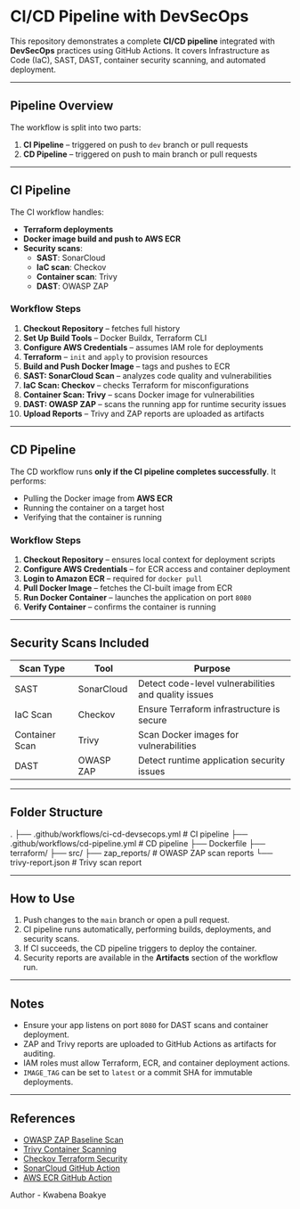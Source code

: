 # CI/CD Pipeline with DevSecOps

This repository demonstrates a complete **CI/CD pipeline** integrated with **DevSecOps** practices using GitHub Actions. It covers Infrastructure as Code (IaC), SAST, DAST, container security scanning, and automated deployment.

---

## Pipeline Overview

The workflow is split into two parts:

1. **CI Pipeline** – triggered on push to `dev` branch or pull requests  
2. **CD Pipeline** – triggered on push to main branch or pull requests 

---

## CI Pipeline

The CI workflow handles:

- **Terraform deployments**  
- **Docker image build and push to AWS ECR**  
- **Security scans**:
  - **SAST**: SonarCloud  
  - **IaC scan**: Checkov  
  - **Container scan**: Trivy  
  - **DAST**: OWASP ZAP  

### Workflow Steps

1. **Checkout Repository** – fetches full history  
2. **Set Up Build Tools** – Docker Buildx, Terraform CLI  
3. **Configure AWS Credentials** – assumes IAM role for deployments  
4. **Terraform** – `init` and `apply` to provision resources  
5. **Build and Push Docker Image** – tags and pushes to ECR  
6. **SAST: SonarCloud Scan** – analyzes code quality and vulnerabilities  
7. **IaC Scan: Checkov** – checks Terraform for misconfigurations  
8. **Container Scan: Trivy** – scans Docker image for vulnerabilities  
9. **DAST: OWASP ZAP** – scans the running app for runtime security issues  
10. **Upload Reports** – Trivy and ZAP reports are uploaded as artifacts  

---

## CD Pipeline

The CD workflow runs **only if the CI pipeline completes successfully**. It performs:

- Pulling the Docker image from **AWS ECR**  
- Running the container on a target host  
- Verifying that the container is running  

### Workflow Steps

1. **Checkout Repository** – ensures local context for deployment scripts  
2. **Configure AWS Credentials** – for ECR access and container deployment  
3. **Login to Amazon ECR** – required for `docker pull`  
4. **Pull Docker Image** – fetches the CI-built image from ECR  
5. **Run Docker Container** – launches the application on port `8080`  
6. **Verify Container** – confirms the container is running  

---

## Security Scans Included

| Scan Type | Tool | Purpose |
|-----------|------|---------|
| SAST | SonarCloud | Detect code-level vulnerabilities and quality issues |
| IaC Scan | Checkov | Ensure Terraform infrastructure is secure |
| Container Scan | Trivy | Scan Docker images for vulnerabilities |
| DAST | OWASP ZAP | Detect runtime application security issues |

---

## Folder Structure

.
├── .github/workflows/ci-cd-devsecops.yml # CI pipeline
├── .github/workflows/cd-pipeline.yml # CD pipeline
├── Dockerfile
├── terraform/
├── src/
├── zap_reports/ # OWASP ZAP scan reports
└── trivy-report.json # Trivy scan report

---

## How to Use

1. Push changes to the `main` branch or open a pull request.  
2. CI pipeline runs automatically, performing builds, deployments, and security scans.  
3. If CI succeeds, the CD pipeline triggers to deploy the container.  
4. Security reports are available in the **Artifacts** section of the workflow run.  

---

## Notes

- Ensure your app listens on port `8080` for DAST scans and container deployment.  
- ZAP and Trivy reports are uploaded to GitHub Actions as artifacts for auditing.  
- IAM roles must allow Terraform, ECR, and container deployment actions.  
- `IMAGE_TAG` can be set to `latest` or a commit SHA for immutable deployments.  

---

## References

- [OWASP ZAP Baseline Scan](https://www.zaproxy.org/docs/docker/baseline-scan/)  
- [Trivy Container Scanning](https://github.com/aquasecurity/trivy)  
- [Checkov Terraform Security](https://www.checkov.io/)  
- [SonarCloud GitHub Action](https://github.com/SonarSource/sonarqube-scan-action)  
- [AWS ECR GitHub Action](https://github.com/aws-actions/amazon-ecr-login)

Author - Kwabena Boakye